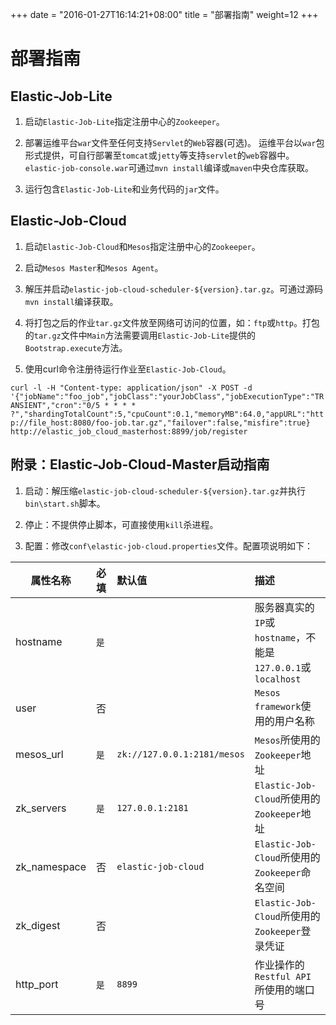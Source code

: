 
+++
date = "2016-01-27T16:14:21+08:00"
title = "部署指南"
weight=12
+++

# 部署指南

## Elastic-Job-Lite

1. 启动`Elastic-Job-Lite`指定注册中心的`Zookeeper`。

2. 部署运维平台`war`文件至任何支持`Servlet`的`Web`容器(可选)。
运维平台以`war`包形式提供，可自行部署至`tomcat`或`jetty`等支持`servlet`的`web`容器中。`elastic-job-console.war`可通过`mvn install`编译或`maven`中央仓库获取。

3. 运行包含`Elastic-Job-Lite`和业务代码的`jar`文件。

## Elastic-Job-Cloud

1. 启动`Elastic-Job-Cloud`和`Mesos`指定注册中心的`Zookeeper`。

2. 启动`Mesos Master`和`Mesos Agent`。

3. 解压并启动`elastic-job-cloud-scheduler-${version}.tar.gz`。可通过源码`mvn install`编译获取。

4. 将打包之后的作业`tar.gz`文件放至网络可访问的位置，如：`ftp`或`http`。打包的`tar.gz`文件中`Main`方法需要调用`Elastic-Job-Lite`提供的`Bootstrap.execute`方法。

5. 使用curl命令注册待运行作业至`Elastic-Job-Cloud`。

`curl -l -H "Content-type: application/json" -X POST -d 
'{"jobName":"foo_job","jobClass":"yourJobClass","jobExecutionType":"TRANSIENT","cron":"0/5 * * * * ?","shardingTotalCount":5,"cpuCount":0.1,"memoryMB":64.0,"appURL":"http://file_host:8080/foo-job.tar.gz","failover":false,"misfire":true} 
http://elastic_job_cloud_masterhost:8899/job/register`

## 附录：Elastic-Job-Cloud-Master启动指南

1. 启动：解压缩`elastic-job-cloud-scheduler-${version}.tar.gz`并执行`bin\start.sh`脚本。

2. 停止：不提供停止脚本，可直接使用`kill`杀进程。

3. 配置：修改`conf\elastic-job-cloud.properties`文件。配置项说明如下：

| 属性名称                          | 必填     | 默认值                      | 描述                                                      |
| -------------------------------- |:--------|:----------------------------|:---------------------------------------------------------|
| hostname                         | `是`    |                             | 服务器真实的`IP`或`hostname`，不能是`127.0.0.1`或`localhost` |
| user                             | 否      |                             | `Mesos framework`使用的用户名称                            |
| mesos_url                        | `是`    | `zk://127.0.0.1:2181/mesos` | `Mesos`所使用的`Zookeeper`地址                             |
| zk_servers                       | `是`    | `127.0.0.1:2181`            | `Elastic-Job-Cloud`所使用的`Zookeeper`地址                 |
| zk_namespace                     | 否      | `elastic-job-cloud`         | `Elastic-Job-Cloud`所使用的`Zookeeper`命名空间              |
| zk_digest                        | 否      |                             | `Elastic-Job-Cloud`所使用的`Zookeeper`登录凭证              |
| http_port                        | `是`    | `8899`                      | 作业操作的`Restful API`所使用的端口号                        |

